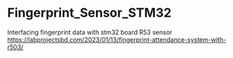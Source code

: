 # Fingerprint_Sensor_STM32
Interfacing fingerprint data with stm32 board
R53 sensor
https://labprojectsbd.com/2023/01/13/fingerprint-attendance-system-with-r503/
